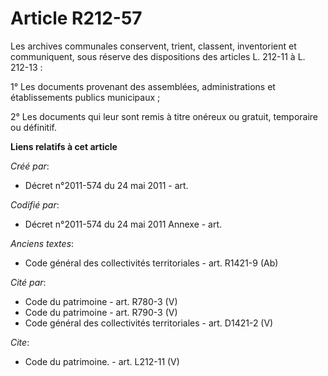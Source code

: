 # Article R212-57

Les archives communales conservent, trient, classent, inventorient et communiquent, sous réserve des dispositions des
articles L. 212-11 à L. 212-13 :

1° Les documents provenant des assemblées, administrations et établissements publics municipaux ;

2° Les documents qui leur sont remis à titre onéreux ou gratuit, temporaire ou définitif.

**Liens relatifs à cet article**

_Créé par_:

  - Décret n°2011-574 du 24 mai 2011  - art.

_Codifié par_:

  - Décret n°2011-574 du 24 mai 2011 Annexe - art.

_Anciens textes_:

  - Code général des collectivités territoriales - art. R1421-9 (Ab)

_Cité par_:

  - Code du patrimoine - art. R780-3 (V)
  - Code du patrimoine - art. R790-3 (V)
  - Code général des collectivités territoriales - art. D1421-2 (V)

_Cite_:

  - Code du patrimoine. - art. L212-11 (V)
